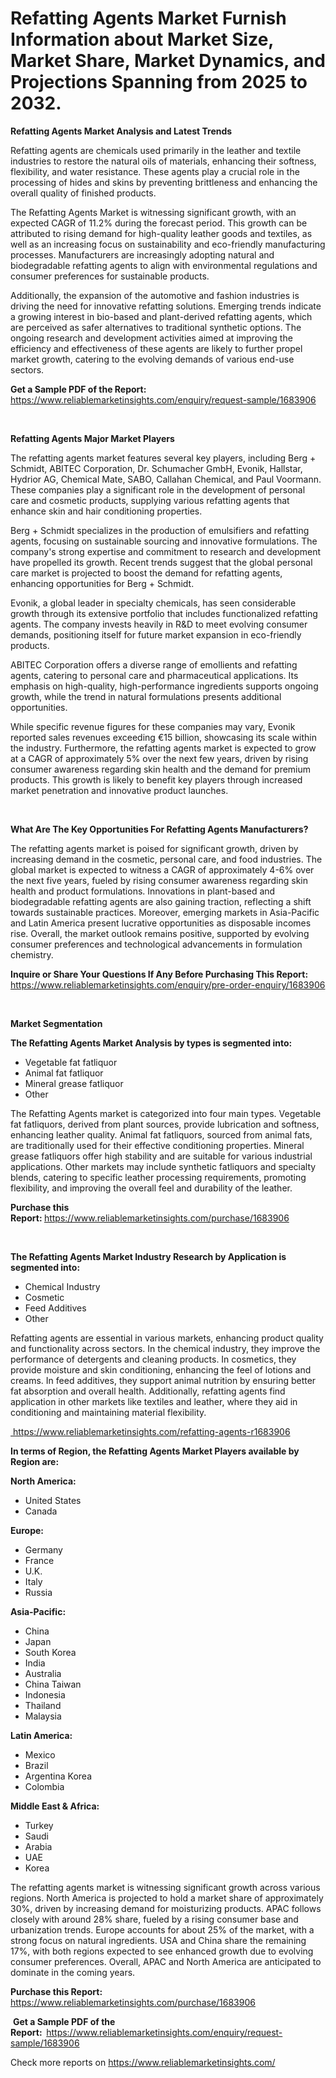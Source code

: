 <p><h1>Refatting Agents Market Furnish Information about Market Size, Market Share, Market Dynamics, and Projections Spanning from 2025 to 2032.</h1></p><p><strong>Refatting Agents Market Analysis and Latest Trends</strong></p>
<p><p>Refatting agents are chemicals used primarily in the leather and textile industries to restore the natural oils of materials, enhancing their softness, flexibility, and water resistance. These agents play a crucial role in the processing of hides and skins by preventing brittleness and enhancing the overall quality of finished products. </p><p>The Refatting Agents Market is witnessing significant growth, with an expected CAGR of 11.2% during the forecast period. This growth can be attributed to rising demand for high-quality leather goods and textiles, as well as an increasing focus on sustainability and eco-friendly manufacturing processes. Manufacturers are increasingly adopting natural and biodegradable refatting agents to align with environmental regulations and consumer preferences for sustainable products.</p><p>Additionally, the expansion of the automotive and fashion industries is driving the need for innovative refatting solutions. Emerging trends indicate a growing interest in bio-based and plant-derived refatting agents, which are perceived as safer alternatives to traditional synthetic options. The ongoing research and development activities aimed at improving the efficiency and effectiveness of these agents are likely to further propel market growth, catering to the evolving demands of various end-use sectors.</p></p>
<p><strong>Get a Sample PDF of the Report:&nbsp;</strong> <a href="https://www.reliablemarketinsights.com/enquiry/request-sample/1683906?utm_campaign=2981&utm_medium=2&utm_source=Github&utm_content=ia&utm_term=31032025&utm_id=refatting-agents">https://www.reliablemarketinsights.com/enquiry/request-sample/1683906</a></p>
<p>&nbsp;</p>
<p><strong>Refatting Agents Major Market Players</strong></p>
<p><p>The refatting agents market features several key players, including Berg + Schmidt, ABITEC Corporation, Dr. Schumacher GmbH, Evonik, Hallstar, Hydrior AG, Chemical Mate, SABO, Callahan Chemical, and Paul Voormann. These companies play a significant role in the development of personal care and cosmetic products, supplying various refatting agents that enhance skin and hair conditioning properties.</p><p>Berg + Schmidt specializes in the production of emulsifiers and refatting agents, focusing on sustainable sourcing and innovative formulations. The company's strong expertise and commitment to research and development have propelled its growth. Recent trends suggest that the global personal care market is projected to boost the demand for refatting agents, enhancing opportunities for Berg + Schmidt.</p><p>Evonik, a global leader in specialty chemicals, has seen considerable growth through its extensive portfolio that includes functionalized refatting agents. The company invests heavily in R&D to meet evolving consumer demands, positioning itself for future market expansion in eco-friendly products.</p><p>ABITEC Corporation offers a diverse range of emollients and refatting agents, catering to personal care and pharmaceutical applications. Its emphasis on high-quality, high-performance ingredients supports ongoing growth, while the trend in natural formulations presents additional opportunities.</p><p>While specific revenue figures for these companies may vary, Evonik reported sales revenues exceeding €15 billion, showcasing its scale within the industry. Furthermore, the refatting agents market is expected to grow at a CAGR of approximately 5% over the next few years, driven by rising consumer awareness regarding skin health and the demand for premium products. This growth is likely to benefit key players through increased market penetration and innovative product launches.</p></p>
<p>&nbsp;</p>
<p><strong>What Are The Key Opportunities For Refatting Agents Manufacturers?</strong></p>
<p><p>The refatting agents market is poised for significant growth, driven by increasing demand in the cosmetic, personal care, and food industries. The global market is expected to witness a CAGR of approximately 4-6% over the next five years, fueled by rising consumer awareness regarding skin health and product formulations. Innovations in plant-based and biodegradable refatting agents are also gaining traction, reflecting a shift towards sustainable practices. Moreover, emerging markets in Asia-Pacific and Latin America present lucrative opportunities as disposable incomes rise. Overall, the market outlook remains positive, supported by evolving consumer preferences and technological advancements in formulation chemistry.</p></p>
<p><strong>Inquire or Share Your Questions If Any Before Purchasing This Report:</strong> <a href="https://www.reliablemarketinsights.com/enquiry/pre-order-enquiry/1683906?utm_campaign=2981&utm_medium=2&utm_source=Github&utm_content=ia&utm_term=31032025&utm_id=refatting-agents">https://www.reliablemarketinsights.com/enquiry/pre-order-enquiry/1683906</a></p>
<p>&nbsp;</p>
<p><strong>Market Segmentation</strong></p>
<p><strong>The Refatting Agents Market Analysis by types is segmented into:</strong></p>
<p><ul><li>Vegetable fat fatliquor</li><li>Animal fat fatliquor</li><li>Mineral grease fatliquor</li><li>Other</li></ul></p>
<p><p>The Refatting Agents market is categorized into four main types. Vegetable fat fatliquors, derived from plant sources, provide lubrication and softness, enhancing leather quality. Animal fat fatliquors, sourced from animal fats, are traditionally used for their effective conditioning properties. Mineral grease fatliquors offer high stability and are suitable for various industrial applications. Other markets may include synthetic fatliquors and specialty blends, catering to specific leather processing requirements, promoting flexibility, and improving the overall feel and durability of the leather.</p></p>
<p><strong>Purchase this Report:&nbsp;</strong><a href="https://www.reliablemarketinsights.com/purchase/1683906?utm_campaign=2981&utm_medium=2&utm_source=Github&utm_content=ia&utm_term=31032025&utm_id=refatting-agents">https://www.reliablemarketinsights.com/purchase/1683906</a></p>
<p>&nbsp;</p>
<p><strong>The Refatting Agents Market Industry Research by Application is segmented into:</strong></p>
<p><ul><li>Chemical Industry</li><li>Cosmetic</li><li>Feed Additives</li><li>Other</li></ul></p>
<p><p>Refatting agents are essential in various markets, enhancing product quality and functionality across sectors. In the chemical industry, they improve the performance of detergents and cleaning products. In cosmetics, they provide moisture and skin conditioning, enhancing the feel of lotions and creams. In feed additives, they support animal nutrition by ensuring better fat absorption and overall health. Additionally, refatting agents find application in other markets like textiles and leather, where they aid in conditioning and maintaining material flexibility.</p></p>
<p><a href="https://www.reliablemarketinsights.com/refatting-agents-r1683906?utm_campaign=2981&utm_medium=2&utm_source=Github&utm_content=ia&utm_term=31032025&utm_id=refatting-agents">&nbsp;https://www.reliablemarketinsights.com/refatting-agents-r1683906</a></p>
<p><strong>In terms of Region, the Refatting Agents Market Players available by Region are:</strong></p>
<p>
    <p> <strong> North America: </strong>
        <ul>
            <li>United States</li>
            <li>Canada</li>
        </ul>
        </p> 
    <p> <strong> Europe: </strong>
        <ul>
            <li>Germany</li>
            <li>France</li>
            <li>U.K.</li>
            <li>Italy</li>
            <li>Russia</li>
        </ul>
        </p> 
    <p> <strong> Asia-Pacific: </strong>
        <ul>
            <li>China</li>
            <li>Japan</li>
            <li>South Korea</li>
            <li>India</li>
            <li>Australia</li>
            <li>China Taiwan</li>
            <li>Indonesia</li>
            <li>Thailand</li>
            <li>Malaysia</li>
        </ul>
        </p> 
    <p> <strong> Latin America: </strong>
        <ul>
            <li>Mexico</li>
            <li>Brazil</li>
            <li>Argentina Korea</li>
            <li>Colombia</li>
        </ul>
        </p> 
    <p> <strong> Middle East & Africa: </strong>
        <ul>
            <li>Turkey</li>
            <li>Saudi</li>
            <li>Arabia</li>
            <li>UAE</li>
            <li>Korea</li>
        </ul>
    </p>
    </p>
<p><p>The refatting agents market is witnessing significant growth across various regions. North America is projected to hold a market share of approximately 30%, driven by increasing demand for moisturizing products. APAC follows closely with around 28% share, fueled by a rising consumer base and urbanization trends. Europe accounts for about 25% of the market, with a strong focus on natural ingredients. USA and China share the remaining 17%, with both regions expected to see enhanced growth due to evolving consumer preferences. Overall, APAC and North America are anticipated to dominate in the coming years.</p></p>
<p><strong>Purchase this Report: </strong><a href="https://www.reliablemarketinsights.com/purchase/1683906?utm_campaign=2981&utm_medium=2&utm_source=Github&utm_content=ia&utm_term=31032025&utm_id=refatting-agents">https://www.reliablemarketinsights.com/purchase/1683906</a></p>
<p>&nbsp;<strong>Get a Sample PDF of the Report:&nbsp;&nbsp;</strong><a href="https://www.reliablemarketinsights.com/enquiry/request-sample/1683906?utm_campaign=2981&utm_medium=2&utm_source=Github&utm_content=ia&utm_term=31032025&utm_id=refatting-agents">https://www.reliablemarketinsights.com/enquiry/request-sample/1683906</a></p>
<p><strong></strong></p>
<p>Check more reports on <a href="https://www.reliablemarketinsights.com/?utm_campaign=2981&utm_medium=2&utm_source=Github&utm_content=ia&utm_term=31032025&utm_id=refatting-agents">https://www.reliablemarketinsights.com/</a></p>